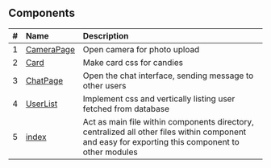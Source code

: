 ## Components

|   #   | Name                                         | Description                                                            |
| :---: | :------------------------------------------- | :--------------------------------------------------------------------- |
|   1   | [CameraPage](./CameraPage.jsx)               | Open camera for photo upload                                           |
|   2   | [Card](./Card.jsx)                           | Make card css for candies                                              |
|   3   | [ChatPage](./ChatPage.jsx)                   | Open the chat interface, sending message to other users                |
|   4   | [UserList](./UserList.jsx)                   | Implement css and vertically listing user fetched from database        |
|   5   | [index](./index.js)                        | Act as main file within components directory, centralized all other files within component and easy for exporting this component to other modules   |
